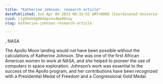 ```yaml
---
title: "Katherine Johnson, research article"
datePublished: Sun Apr 09 2023 08:33:52 GMT+0000 (Coordinated Universal Time)
cuid: clg95ehdg06dapxnv4kp09say
slug: katherine-johnson-research-article

---
```


, NASA

The Apollo Moon landing would not have been possible without the calculations of Katherine Johnson. She was one of the first African American women to work at NASA, and she helped to pioneer the use of computers in space exploration. Johnson’s work was essential to the success of the Apollo program, and her contributions have been recognized with a Presidential Medal of Freedom and a Congressional Gold Medal.